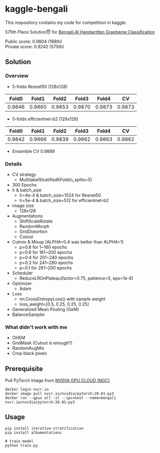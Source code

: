# kaggle-bengali
This respository contains my code for competition in kaggle.

575th Place Solution😇 for [Bengali.AI Handwritten Grapheme Classification](https://www.kaggle.com/c/bengaliai-cv19)

Public score: 0.9804 (188th)  
Private score: 0.9242 (575th)

## Solution
### Overview
- 5-folds Resnet50 (128x128)  

| Fold0 | Fold1 | Fold2 | Fold3 | Fold4 | CV |  
| ----- | ----- | ----- | ----- | ----- | --- |   
| 0.9846 | 0.9860 | 0.9853 | 0.9870 | 0.9873 | 0.9873 |  

- 5-folds efficientnet-b2 (128x128)

| Fold0 | Fold1 | Fold2 | Fold3 | Fold4 | CV |  
| ----- | ----- | ----- | ----- | ----- | --- |   
| 0.9842 | 0.9866 | 0.9839 | 0.9862 | 0.9863 | 0.9862 |  

- Ensemble CV 0.9889

### Details
- CV strategy
    - MultilabelStratifiedKFold(n_splits=5)
- 300 Epochs
- lr & batch_size
    - lr=4e-4 & batch_size=1024 for Resnet50
    - lr=5e-4 & batch_size=512 for efficientnet-b2
- image size
    - 128x128
- Augmentations
    - ShiftScaleRotate
    - RandomMorph
    - GridDistortion
    - Cutout 
- Cutmix & Mixup (ALPHA=0.4 was better than ALPHA=1)
    - p=0.8 for 1~160 epochs
    - p=0.6 for 161~200 epochs
    - p=0.4 for 201~240 epochs
    - p=0.2 for 241~280 epochs
    - p=0.1 for 281~200 epochs
- Scheduler 
    - ReduceLROnPlateau(factor=0.75, patience=5, eps=1e-6)
- Optimizer
    - Adam
- Loss
    - nn.CrossEntropyLoss() with sample weight
    - loss_weight=\[0.5, 0.25, 0.25, 0.25]
- Generalized Mean Pooling (GeM)
- BalanceSampler

### What didn't work with me
- OHEM
- GridMask (Cutout is enough?)
- RandomAugMix
- Crop black pixels

## Prerequisite
Pull PyTorch image from [NVIDIA GPU CLOUD (NGC)](https://ngc.nvidia.com/)
```
docker login nvcr.io
docker image pull nvcr.io/nvidia/pytorch:20.01-py3
docker run --gpus all -it --ipc=host --name=bengali nvcr.io/nvidia/pytorch:20.01-py3
```

## Usage
```
pip install iterative-stratification
pip install albumentations
```

```
# train model
python train.py
```